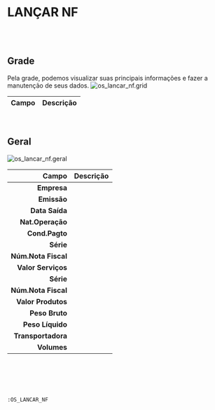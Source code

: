# LANÇAR NF
<br>
<br>

## Grade
Pela grade, podemos visualizar suas principais informações e fazer a manutenção de seus dados.
![os_lancar_nf.grid](https://raw.githubusercontent.com/netforcews/docs-erp/master/geral/imagens/os_lancar_nf.grid.png)

Campo | Descrição
--:|---
<br>

## Geral
![os_lancar_nf.geral](https://raw.githubusercontent.com/netforcews/docs-erp/master/geral/imagens/os_lancar_nf.geral.png)

Campo | Descrição
--:|---
**Empresa** | 
**Emissão** | 
**Data Saída** | 
**Nat.Operação** | 
**Cond.Pagto** | 
**Série** | 
**Núm.Nota Fiscal** | 
**Valor Serviços** | 
**Série** | 
**Núm.Nota Fiscal** | 
**Valor Produtos** | 
**Peso Bruto** | 
**Peso Líquido** | 
**Transportadora** | 
**Volumes** | 
<br>
<br>
<br>
<br>

```:OS_LANCAR_NF```
